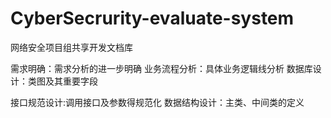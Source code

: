 # CyberSecrurity-evaluate-system
网络安全项目组共享开发文档库

需求明确：需求分析的进一步明确
业务流程分析：具体业务逻辑线分析
数据库设计：类图及其重要字段

接口规范设计:调用接口及参数得规范化
数据结构设计：主类、中间类的定义
